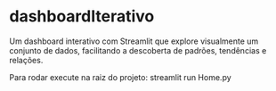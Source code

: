 # dashboardIterativo
Um dashboard interativo com Streamlit que explore visualmente um conjunto de dados, facilitando a descoberta de padrões, tendências e relações.

Para rodar execute na raiz do projeto:
    streamlit run Home.py